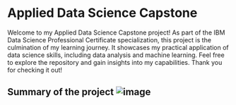 # **Applied Data Science Capstone**
Welcome to my Applied Data Science Capstone project! As part of the IBM Data Science Professional Certificate specialization, this project is the culmination of my learning journey. It showcases my practical application of data science skills, including data analysis and machine learning. Feel free to explore the repository and gain insights into my capabilities. Thank you for checking it out! 

## **Summary of the project** ![image](https://github.com/AsherTeo/IBM_applied_data_science_capstone/assets/78581569/92731d6a-2643-4633-8744-462dd7787e13)




